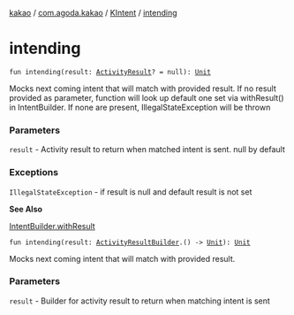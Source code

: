 [kakao](../../index.md) / [com.agoda.kakao](../index.md) / [KIntent](index.md) / [intending](.)

# intending

`fun intending(result: `[`ActivityResult`](https://developer.android.com/reference/android/app/Instrumentation/ActivityResult.html)`? = null): `[`Unit`](https://kotlinlang.org/api/latest/jvm/stdlib/kotlin/-unit/index.html)

Mocks next coming intent that will match with provided result.
If no result provided as parameter, function will look up default one
set via withResult() in IntentBuilder. If none are present, IllegalStateException
will be thrown

### Parameters

`result` - Activity result to return when matched intent is sent. null by default

### Exceptions

`IllegalStateException` - if result is null and default result is not set

**See Also**

[IntentBuilder.withResult](../-intent-builder/with-result.md)

`fun intending(result: `[`ActivityResultBuilder`](../-activity-result-builder/index.md)`.() -> `[`Unit`](https://kotlinlang.org/api/latest/jvm/stdlib/kotlin/-unit/index.html)`): `[`Unit`](https://kotlinlang.org/api/latest/jvm/stdlib/kotlin/-unit/index.html)

Mocks next coming intent that will match with provided result.

### Parameters

`result` - Builder for activity result to return when matching intent is sent